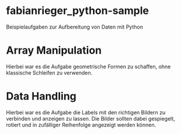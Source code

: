 # fabianrieger_python-sample

Beispielaufgaben zur Aufbereitung von Daten mit Python 

# Array Manipulation

Hierbei war es die Aufgabe geometrische Formen zu schaffen, ohne klassische Schleifen zu verwenden.

# Data Handling 

Hierbei war es die Aufgabe die Labels mit den richtigen Bildern zu verbinden und anzeigen zu lassen. Die Bilder sollten dabei gespiegelt, rotiert und in zufälliger Reihenfolge angezeigt werden können.
